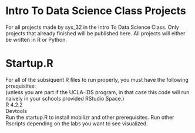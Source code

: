 # Intro To Data Science Class Projects
For all projects made by sys_32 in the Intro To Data Science Class. Only projects that already finished will be published here. All projects will either be written in R or Python.

# Startup.R
For all of the subsiquent R files to run properly, you must have the following prrequisites:\
(unless you are part if the UCLA-IDS program, in that case this code will run naively in your schools provided RStudio Space.)\
R 4.2.2\
Devtools\
Run the startup.R to install mobilizr and other prerequisites.
Run other Rscripts depending on the labs you want to see visualized.
